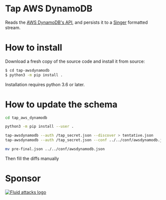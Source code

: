 # Tap AWS DynamoDB

Reads the [AWS DynamoDB's API](https://aws.amazon.com/dynamodb/),
and persists it to a [Singer](https://www.singer.io/) formatted stream.

# How to install
Download a fresh copy of the source code and install it from source:

```bash
$ cd tap-awsdynamodb
$ python3 -m pip install .
```

Installation requires python 3.6 or later.

# How to update the schema

```bash
cd tap_aws_dynamodb

python3 -m pip install --user .

tap-awsdynamodb --auth /tap_secret.json --discover > tentative.json
tap-awsdynamodb --auth /tap_secret.json --conf ../../conf/awsdynamodb.json --update-config tentative.json > pre-final.json

mv pre-final.json ../../conf/awsdynamodb.json
```

Then fill the diffs manually

# Sponsor

[![Fluid attacks logo][logo]](https://fluidattacks.com/)

[logo]: https://fluidattacks.com/web/theme/images/logo.png
